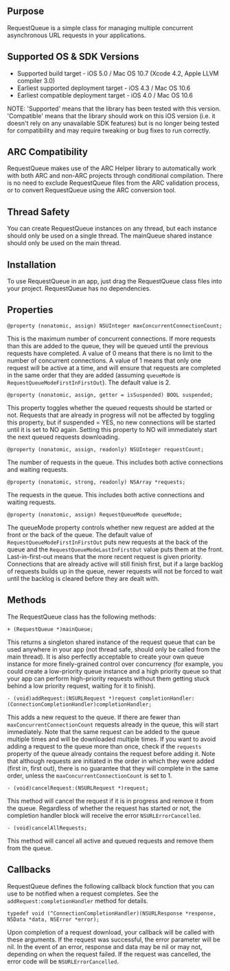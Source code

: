 Purpose
--------------

RequestQueue is a simple class for managing multiple concurrent asynchronous URL requests in your applications.


Supported OS & SDK Versions
-----------------------------

* Supported build target - iOS 5.0 / Mac OS 10.7 (Xcode 4.2, Apple LLVM compiler 3.0)
* Earliest supported deployment target - iOS 4.3 / Mac OS 10.6
* Earliest compatible deployment target - iOS 4.0 / Mac OS 10.6

NOTE: 'Supported' means that the library has been tested with this version. 'Compatible' means that the library should work on this iOS version (i.e. it doesn't rely on any unavailable SDK features) but is no longer being tested for compatibility and may require tweaking or bug fixes to run correctly.


ARC Compatibility
------------------

RequestQueue makes use of the ARC Helper library to automatically work with both ARC and non-ARC projects through conditional compilation. There is no need to exclude RequestQueue files from the ARC validation process, or to convert RequestQueue using the ARC conversion tool.


Thread Safety
--------------

You can create RequestQueue instances on any thread, but each instance should only be used on a single thread. The mainQueue shared instance should only be used on the main thread.


Installation
--------------

To use RequestQueue in an app, just drag the RequestQueue class files into your project. RequestQueue has no dependencies.


Properties
------------

	@property (nonatomic, assign) NSUInteger maxConcurrentConnectionCount;
	
This is the maximum number of concurrent connections. If more requests than this are added to the queue, they will be queued until the previous requests have completed. A value of 0 means that there is no limit to the number of concurrent connections. A value of 1 means that only one request will be active at a time, and will ensure that requests are completed in the same order that they are added (assuming `queueMode` is `RequestQueueModeFirstInFirstOut`). The default value is 2.
	
	@property (nonatomic, assign, getter = isSuspended) BOOL suspended;
	
This property toggles whether the queued requests should be started or not. Requests that are already in progress will not be affected by toggling this property, but if suspended = YES, no new connections will be started until it is set to NO again. Setting this property to NO will immediately start the next queued requests downloading.
	
	@property (nonatomic, assign, readonly) NSUInteger requestCount;
	
The number of requests in the queue. This includes both active connections and waiting requests.
	
	@property (nonatomic, strong, readonly) NSArray *requests;

The requests in the queue. This includes both active connections and waiting requests.

    @property (nonatomic, assign) RequestQueueMode queueMode;
    
The queueMode property controls whether new request are added at the front or the back of the queue. The default value of `RequestQueueModeFirstInFirstOut` puts new requests at the back of the queue and the `RequestQueueModeLastInFirstOut` value puts them at the front. Last-in-first-out means that the more recent request is given priority. Connections that are already active will still finish first, but if a large backlog of requests builds up in the queue, newer requests will not be forced to wait until the backlog is cleared before they are dealt with.


Methods
------------

The RequestQueue class has the following methods:

	+ (RequestQueue *)mainQueue;
	
This returns a singleton shared instance of the request queue that can be used anywhere in your app (not thread safe, should only be called from the main thread). It is also perfectly acceptable to create your own queue instance for more finely-grained control over concurrency (for example, you could create a low-priority queue instance and a high priority queue so that your app can perform high-priority requests without them getting stuck behind a low priority request, waiting for it to finish).

	- (void)addRequest:(NSURLRequest *)request completionHandler:(ConnectionCompletionHandler)completionHandler;
	
This adds a new request to the queue. If there are fewer than `maxConcurrentConnectionCount` requests already in the queue, this will start immediately. Note that the same request can be added to the queue multiple times and will be downloaded multiple times. If you want to avoid adding a request to the queue more than once, check if the `requests` property of the queue already contains the request before adding it. Note that although requests are initiated in the order in which they were added (first in, first out), there is no guarantee that they will complete in the same order, unless the `maxConcurrentConnectionCount` is set to 1.
	
	- (void)cancelRequest:(NSURLRequest *)request;
	
This method will cancel the request if it is in progress and remove it from the queue. Regardless of whether the request has started or not, the completion handler block will receive the error `NSURLErrorCancelled`.
	
	- (void)cancelAllRequests;
	
This method will cancel all active and queued requests and remove them from the queue.
	

Callbacks
------------

RequestQueue defines the following callback block function that you can use to be notified when a request completes. See the `addRequest:completionHandler` method for details.

	typedef void (^ConnectionCompletionHandler)(NSURLResponse *response, NSData *data, NSError *error);

Upon completion of a request download, your callback will be called with these arguments. If the request was successful, the error parameter will be nil. In the event of an error, response and data may be nil or may not, depending on when the request failed. If the request was cancelled, the error code will be `NSURLErrorCancelled`.